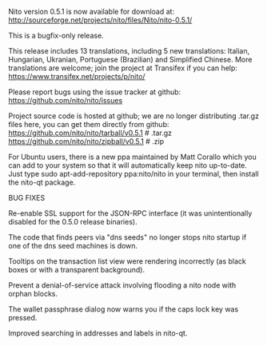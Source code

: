 Nito version 0.5.1 is now available for download at:
http://sourceforge.net/projects/nito/files/Nito/nito-0.5.1/

This is a bugfix-only release.

This release includes 13 translations, including 5 new translations:
Italian, Hungarian, Ukranian, Portuguese (Brazilian) and Simplified Chinese.
More translations are welcome; join the project at Transifex if you can help:
https://www.transifex.net/projects/p/nito/

Please report bugs using the issue tracker at github:
https://github.com/nito/nito/issues

Project source code is hosted at github; we are no longer
distributing .tar.gz files here, you can get them
directly from github:
https://github.com/nito/nito/tarball/v0.5.1  # .tar.gz
https://github.com/nito/nito/zipball/v0.5.1  # .zip

For Ubuntu users, there is a new ppa maintained by Matt Corallo which
you can add to your system so that it will automatically keep
nito up-to-date.  Just type
sudo apt-add-repository ppa:nito/nito
in your terminal, then install the nito-qt package.


BUG FIXES

Re-enable SSL support for the JSON-RPC interface (it was unintentionally
disabled for the 0.5.0 release binaries).

The code that finds peers via "dns seeds" no longer stops nito startup
if one of the dns seed machines is down.

Tooltips on the transaction list view were rendering incorrectly (as black boxes
or with a transparent background).

Prevent a denial-of-service attack involving flooding a nito node with
orphan blocks.

The wallet passphrase dialog now warns you if the caps lock key was pressed.

Improved searching in addresses and labels in nito-qt.

